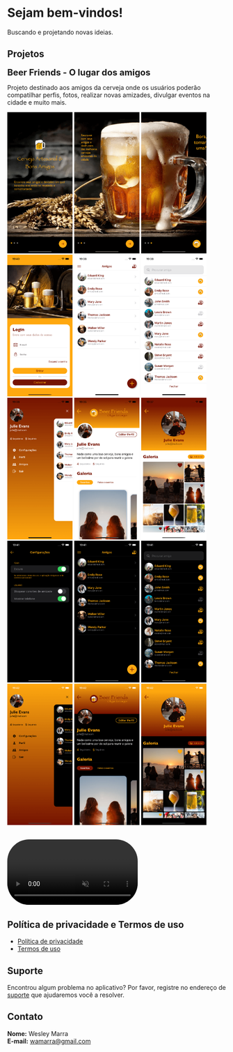 # Sejam bem-vindos!

Buscando e projetando novas ideias.

## Projetos

<span style="font-size: 20px; font-weight: bold">Beer Friends - O lugar dos amigos</span>

Projeto destinado aos amigos da cerveja onde os usuários poderão compatilhar perfis, fotos, realizar novas amizades, divulgar eventos na cidade e muito mais.

<img src="images/f1.png" alt="f1" width="150"/>
<img src="images/f2.png" alt="f2" width="150"/>
<img src="images/f3.png" alt="f3" width="150"/>
<img src="images/f4.png" alt="f4" width="150"/>
<img src="images/f5.png" alt="f5" width="150"/>
<img src="images/f6.png" alt="f6" width="150"/>
<img src="images/f7.png" alt="f7" width="150"/>
<img src="images/f8.png" alt="f8" width="150"/>
<img src="images/f9.png" alt="f9" width="150"/>
<img src="images/f10.png" alt="f10" width="150"/>
<img src="images/f11.png" alt="f11" width="150"/>
<img src="images/f12.png" alt="f12" width="150"/>
<img src="images/f13.png" alt="f13" width="150"/>
<img src="images/f14.png" alt="f14" width="150"/>
<img src="images/f15.png" alt="f15" width="150"/>

<div style="padding-top: 30px">
   <video src="https://wamarra.github.io/videos/beer-friends.mov" data-canonical-src="https://wamarra.github.io/videos/beer-friends.mov" controls="controls" muted="muted" class="d-block rounded-bottom-2 width-fit" style="max-height:640px; border-radius: 50px">
  </video>
</div>

## Política de privacidade e Termos de uso
- [Política de privacidade](https://wamarra.github.io/privacyPolicy.html)
- [Termos de uso](https://wamarra.github.io/termsOfUse.html)

## Suporte

Encontrou algum problema no aplicativo? Por favor, registre no endereço de [suporte](https://github.com/wamarra/BeerFriends/issues) que ajudaremos você a resolver.

## Contato

<strong>Nome:</strong> Wesley Marra <br>
<strong>E-mail:</strong> <wamarra@gmail.com>
